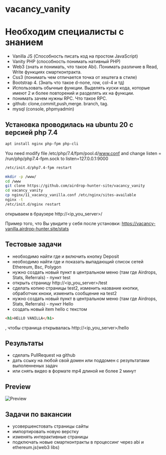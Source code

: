 # vacancy_vanity

# Необходим специалисты с знанием  
- Vanilla JS (Способность писать код на простом JavaScript)
- Vanity PHP (способность понимать нативный PHP)
- Web3 (знать и понимать, что такое Abi). Понимать различие в Read, Write функциях смартконтракта.
- Css3 (понимать чем отличается точка от хештега в стиле)
- Bootstrap 4. (Знать что такое d-none, row, col-4 и тд)
- Использовать обычные функции. Выделять куски кода, которые имеют 2 и более повторений и разделять их на функции.
- понимать зачем нужны RPC. Что такое RPC.
- github: clone,commit,push,merge. branch, tag.
- mysql (console, phpmyadmin)

## Установка проводилась на ubuntu 20 с версией php 7.4

```bash
apt install nginx php-fpm php-cli
```

You need modify file  /etc/php/7.4/fpm/pool.d/www.conf and change listen = /run/php/php7.4-fpm.sock to listen=127.0.0.1:9000
```bash
/etc/init.d/php7.4-fpm restart
```

```bash
mkdir -p /www/
cd /www
git clone https://github.com/airdrop-hunter-site/vacancy_vanity
cd vacancy_vanity
cp nginx/11_vacancy_vanilla.conf /etc/nginx/sites-available
nginx -t
/etc/init.d/nginx restart
```

открываем в браузере http://<ip_you_server>/

Пример того, что Вы увидите у себя после установки:
https://vacancy-vanilla.airdrop-hunter.site/stats


## Тестовые задачи
- необходимо найти где и включить кнопку Deposit
- необходимо найти где и показать выпадающий список сетей Ethereum, Bsc, Polygon
- нужно создать новый пункт в центральном меню (там где Airdrops, Stats, Referrals) - пункт test
- открыть страницу http://<ip_you_server>/test
- сделать копию страницы test2, изменить название кнопки, обработчик кноки, изменить сообщение на test2
- нужно создать новый пункт в центральном меню (там где Airdrops, Stats, Referrals) - пункт Hello
- cоздать новый item hello с текстом 
```html
<h1>HELLO VANILLA</h1>
```
, чтобы страница открывалась  http://<ip_you_server>/hello


## Результаты
- сделать PullRequest на github
- дать ссыку на любой свой домен или поддомен с результатами выполенненых задач
- или снять видео в формате mp4 длиной не более 2 минут

## Preview
![Preview](https://github.com/airdrop-hunter-site/vacancy_vanity/blob/main/vacancy_preview.png?raw=true)


## Задачи по вакансии
- усовершенстовать страницы сайты
- импортировать новую верстку
- изменять интерактивные страницы
- подключать новые смартконтракты в процессинг через abi и ethereum.js(web3 libs)
